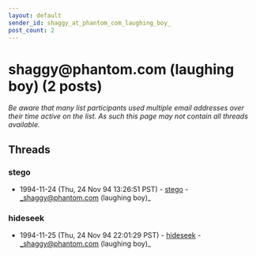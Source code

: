 ```yaml
---
layout: default
sender_id: shaggy_at_phantom_com_laughing_boy_
post_count: 2
---
```


# shaggy<span>@</span>phantom.com (laughing boy) (2 posts)

_Be aware that many list participants used multiple email addresses over their time active on the list. As such this page may not contain all threads available._

## Threads

### stego
+ 1994-11-24 (Thu, 24 Nov 94 13:26:51 PST) - [stego](/archive/1994/11/1482693f671fb6fdb64e5ebb78892aceb45c1f16205b3b1cdcd7da75b2efd99a) - _shaggy@phantom.com (laughing boy)_

### hideseek
+ 1994-11-25 (Thu, 24 Nov 94 22:01:29 PST) - [hideseek](/archive/1994/11/8fe00cbb2dcce4648a6eb02edf572a324d1d2c9ac88fb35e335dd29e5b3f7ee3) - _shaggy@phantom.com (laughing boy)_

